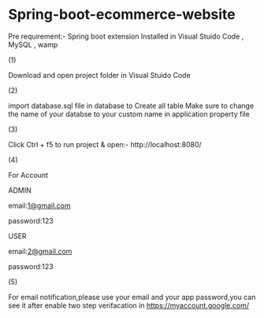 # Spring-boot-ecommerce-website

Pre requirement:- Spring boot extension Installed in Visual Stuido Code , MySQL , wamp

(1)

Download and open project folder in Visual Stuido Code

(2)

import database.sql file in database to Create all table 
Make sure to change the name of your databse to your custom name in application property file

(3)

Click Ctrl + f5 to run project & open:- http://localhost:8080/

(4)

For Account

ADMIN

email:1@gmail.com

password:123

USER

email:2@gmail.com

password:123

(5)

For email notification,please use your email and your app password,you can see it after enable two step verifacation in https://myaccount.google.com/
